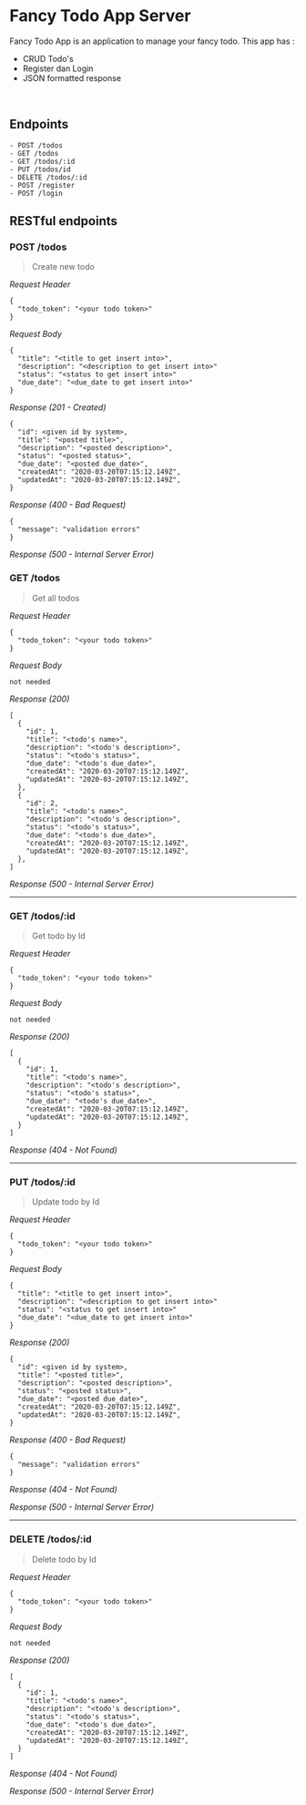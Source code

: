 # Fancy Todo App Server
Fancy Todo App is an application to manage your fancy todo. This app has : 
* CRUD Todo's
* Register dan Login
* JSON formatted response

&nbsp;

## Endpoints
```
- POST /todos
- GET /todos
- GET /todos/:id
- PUT /todos/id
- DELETE /todos/:id
- POST /register
- POST /login
```

## RESTful endpoints
### POST /todos

> Create new todo

_Request Header_
```
{
  "todo_token": "<your todo token>"
}
```

_Request Body_
```
{
  "title": "<title to get insert into>",
  "description": "<description to get insert into>"
  "status": "<status to get insert into>"
  "due_date": "<due_date to get insert into>"
}
```

_Response (201 - Created)_
```
{
  "id": <given id by system>,
  "title": "<posted title>",
  "description": "<posted description>",
  "status": "<posted status>",
  "due_date": "<posted due_date>",
  "createdAt": "2020-03-20T07:15:12.149Z",
  "updatedAt": "2020-03-20T07:15:12.149Z",
}
```

_Response (400 - Bad Request)_
```
{
  "message": "validation errors"
}
```
_Response (500 - Internal Server Error)_


### GET /todos

> Get all todos

_Request Header_
```
{
  "todo_token": "<your todo token>"
}
```

_Request Body_
```
not needed
```

_Response (200)_
```
[
  {
    "id": 1,
    "title": "<todo's name>",
    "description": "<todo's description>",
    "status": "<todo's status>",
    "due_date": "<todo's due_date>",
    "createdAt": "2020-03-20T07:15:12.149Z",
    "updatedAt": "2020-03-20T07:15:12.149Z",
  },
  {
    "id": 2,
    "title": "<todo's name>",
    "description": "<todo's description>",
    "status": "<todo's status>",
    "due_date": "<todo's due_date>",
    "createdAt": "2020-03-20T07:15:12.149Z",
    "updatedAt": "2020-03-20T07:15:12.149Z",
  },
]
```

_Response (500 - Internal Server Error)_

---

### GET /todos/:id

> Get todo by Id

_Request Header_
```
{
  "todo_token": "<your todo token>"
}
```

_Request Body_
```
not needed
```

_Response (200)_
```
[
  {
    "id": 1,
    "title": "<todo's name>",
    "description": "<todo's description>",
    "status": "<todo's status>",
    "due_date": "<todo's due_date>",
    "createdAt": "2020-03-20T07:15:12.149Z",
    "updatedAt": "2020-03-20T07:15:12.149Z",
  }
]
```

_Response (404 - Not Found)_

---
### PUT /todos/:id

> Update todo by Id

_Request Header_
```
{
  "todo_token": "<your todo token>"
}
```

_Request Body_
```
{
  "title": "<title to get insert into>",
  "description": "<description to get insert into>"
  "status": "<status to get insert into>"
  "due_date": "<due_date to get insert into>"
}
```

_Response (200)_
```
{
  "id": <given id by system>,
  "title": "<posted title>",
  "description": "<posted description>",
  "status": "<posted status>",
  "due_date": "<posted due_date>",
  "createdAt": "2020-03-20T07:15:12.149Z",
  "updatedAt": "2020-03-20T07:15:12.149Z",
}
```

_Response (400 - Bad Request)_
```
{
  "message": "validation errors"
}
```
_Response (404 - Not Found)_

_Response (500 - Internal Server Error)_

---

### DELETE /todos/:id

> Delete todo by Id

_Request Header_
```
{
  "todo_token": "<your todo token>"
}
```

_Request Body_
```
not needed
```

_Response (200)_
```
[
  {
    "id": 1,
    "title": "<todo's name>",
    "description": "<todo's description>",
    "status": "<todo's status>",
    "due_date": "<todo's due_date>",
    "createdAt": "2020-03-20T07:15:12.149Z",
    "updatedAt": "2020-03-20T07:15:12.149Z",
  }
]
```

_Response (404 - Not Found)_

_Response (500 - Internal Server Error)_